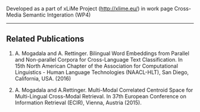 Developed as a part of xLiMe Project (http://xlime.eu/) in work page Cross-Media Semantic Intgeration (WP4)

--------------------------
Related Publications
---------------------------

1. A. Mogadala and A. Rettinger. Bilingual Word Embeddings from Parallel and Non-parallel Corpora for Cross-Language Text Classification. In 15th North American Chapter of the Association for Computational Linguistics - Human Language Technologies (NAACL-HLT), San Diego, California, USA. (2016)

2. A. Mogadala and  A.Rettinger. Multi-Modal Correlated Centroid Space for Multi-Lingual Cross-Modal Retrieval. In 37th European Conference on Information Retrieval (ECIR), Vienna, Austria (2015).
